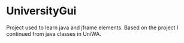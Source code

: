 # UniversityGui
Project used to learn java and jframe elements.
Based on the project I continued from java classes in UniWA.
